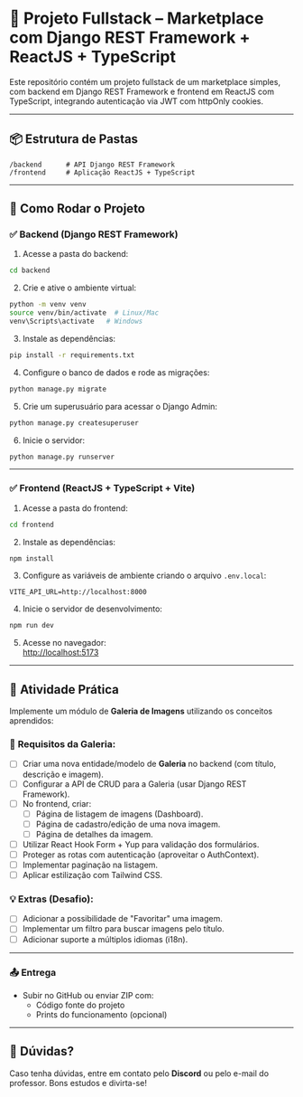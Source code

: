 
# 🛒 Projeto Fullstack – Marketplace com Django REST Framework + ReactJS + TypeScript

Este repositório contém um projeto fullstack de um marketplace simples, com backend em Django REST Framework e frontend em ReactJS com TypeScript, integrando autenticação via JWT com httpOnly cookies.

---

## 📦 Estrutura de Pastas

```
/backend      # API Django REST Framework
/frontend     # Aplicação ReactJS + TypeScript
```

---

## 🚀 Como Rodar o Projeto

### ✅ **Backend (Django REST Framework)**

1. Acesse a pasta do backend:

```bash
cd backend
```

2. Crie e ative o ambiente virtual:

```bash
python -m venv venv
source venv/bin/activate  # Linux/Mac
venv\Scripts\activate   # Windows
```

3. Instale as dependências:

```bash
pip install -r requirements.txt
```

4. Configure o banco de dados e rode as migrações:

```bash
python manage.py migrate
```

5. Crie um superusuário para acessar o Django Admin:

```bash
python manage.py createsuperuser
```

6. Inicie o servidor:

```bash
python manage.py runserver
```

---

### ✅ **Frontend (ReactJS + TypeScript + Vite)**

1. Acesse a pasta do frontend:

```bash
cd frontend
```

2. Instale as dependências:

```bash
npm install
```

3. Configure as variáveis de ambiente criando o arquivo `.env.local`:

```
VITE_API_URL=http://localhost:8000
```

4. Inicie o servidor de desenvolvimento:

```bash
npm run dev
```

5. Acesse no navegador:  
[http://localhost:5173](http://localhost:5173)

---

## 🎯 **Atividade Prática**

Implemente um módulo de **Galeria de Imagens** utilizando os conceitos aprendidos:

### 📌 **Requisitos da Galeria:**

- [ ] Criar uma nova entidade/modelo de **Galeria** no backend (com título, descrição e imagem).
- [ ] Configurar a API de CRUD para a Galeria (usar Django REST Framework).
- [ ] No frontend, criar:
  - [ ] Página de listagem de imagens (Dashboard).
  - [ ] Página de cadastro/edição de uma nova imagem.
  - [ ] Página de detalhes da imagem.
- [ ] Utilizar React Hook Form + Yup para validação dos formulários.
- [ ] Proteger as rotas com autenticação (aproveitar o AuthContext).
- [ ] Implementar paginação na listagem.
- [ ] Aplicar estilização com Tailwind CSS.

### 💡 **Extras (Desafio):**
- [ ] Adicionar a possibilidade de "Favoritar" uma imagem.
- [ ] Implementar um filtro para buscar imagens pelo título.
- [ ] Adicionar suporte a múltiplos idiomas (i18n).

---

### 📤 Entrega

- Subir no GitHub ou enviar ZIP com:
  - Código fonte do projeto
  - Prints do funcionamento (opcional)

---

## 🤝 **Dúvidas?**

Caso tenha dúvidas, entre em contato pelo **Discord** ou pelo e-mail do professor. Bons estudos e divirta-se!
